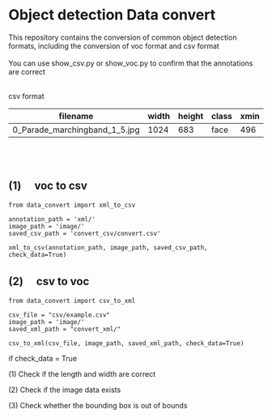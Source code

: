 # Object detection Data convert


This repository contains the conversion of common object detection formats, including the conversion of voc format and csv format
<br><br/>
You can use show_csv.py or show_voc.py to confirm that the annotations are correct
<br><br/>

csv format 


|  filename| width | height | class |  xmin  | ymin  |  xmax  |  ymax  |
|  ----    | ----  |  ----  | ----  |  ----  | ----  |  ----  | ----  |
| 0_Parade_marchingband_1_5.jpg  | 1024 | 683 | face | 496 | 191 | 533 | 226 |

<br><br/>


## (1) 　voc to csv
    from data_convert import xml_to_csv

    annotation_path = 'xml/'
    image_path = 'image/'
    saved_csv_path = 'convert_csv/convert.csv'

    xml_to_csv(annotation_path, image_path, saved_csv_path, check_data=True)



## (2) 　csv to voc

    from data_convert import csv_to_xml

    csv_file = "csv/example.csv"
    image_path = 'image/'
    saved_xml_path = "convert_xml/"

    csv_to_xml(csv_file, image_path, saved_xml_path, check_data=True)



if check_data = True

(1) Check if the length and width are correct

(2) Check if the image data exists

(3) Check whether the bounding box is out of bounds
<br><br/>
